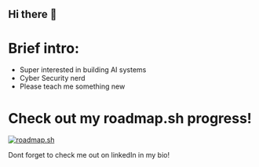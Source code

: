 ## Hi there 👋

# Brief intro:

- Super interested in building AI systems
- Cyber Security nerd
- Please teach me something new

# Check out my roadmap.sh progress! 

[![roadmap.sh](https://roadmap.sh/card/wide/66d701c4553501e3c3ec0e8a?variant=dark&roadmaps=cyber-security%2Cpython%2Ccpp%2Ccomputer-science)](https://roadmap.sh)

Dont forget to check me out on linkedIn in my bio!
